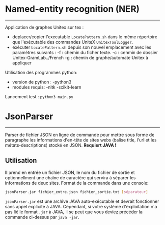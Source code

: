 # Named-entity recognition (NER)
---
Application de graphes Unitex sur tex :
  - deplacer/copier l'executable `LocatePattern.sh` dans le même répertoire que l'exécutable des commandes UniteX `UnitexToolLogger`.
  - exécuter `LocatePattern.sh` depuis son nouvel emplacement avec les paramètres suivants :
		-f : chemin du ficher texte.
		-c : cehmin de dossier Unitex-GramLab.*.*/French
		-g : chemin de graphe/automate Unitex à appliquer

Utilisation des programmes python:
  - version de python : -python3
  - modules requis:
    -nltk
	-scikit-learn

Lancement test : `python3 main.py`

# JsonParser
---
Parser de fichier JSON en ligne de commande pour mettre sous forme de paragraphe les informations d'en-tête de sites webs (balise title, l'url et les métats-descriptions) stocké en JSON.
__Requiert JAVA !__

## Utilisation
Il prend en entrée un fichier JSON, le nom du fichier de sortie et optionnellment une chaîne de caractère qui servira à séparer les informations de deux sites.
Format de la commande dans une console:
```sh
jsonParser.jar fichier_entre.json fichier_sortie.txt [séparateur]
```

`jsonParser.jar` est une archive JAVA auto-exécutable et devrait fonctionner sans appel explicite à JAVA. Cependant, si votre système d'exploitation n'a pas lié le format `.jar` à JAVA, il se peut que vous deviez précéder la commande ci-dessus par `java -jar`.

